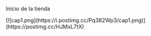 <p> Inicio de la tienda</p>
[![cap1.png](https://i.postimg.cc/Pq382Wp3/cap1.png)](https://postimg.cc/HJMxL7tX)
